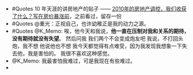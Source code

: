 - #Quotes 10 年天涯的讲房地产的贴子 —— [2010年的房地产调控，我们收获了什么？写在房价暴涨前](http://bbs.tianya.cn/post-house-252774-1.shtml)，之前看过，留存一份
- #Quotes @重光：正视自己，也许幼稚正是我的动力之源。
- #Quotes @K_Memo: 唉，他今天和我说，**他一直在压制对我和关系的期待，没有期待就没有失望**。
  然后问我 我们两个不会变成炮友吧
  我说，不打回头炮，我不想
  他说他也不想
  我今天都觉得有点难受，因为我发现我想象一下失去他，我是害怕的。
  我很不喜欢这种感觉。
- @K_Memo: 我最害怕我难过，可是我现在有些难过。
-